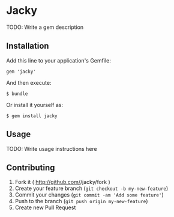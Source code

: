 # Jacky

TODO: Write a gem description

## Installation

Add this line to your application's Gemfile:

    gem 'jacky'

And then execute:

    $ bundle

Or install it yourself as:

    $ gem install jacky

## Usage

TODO: Write usage instructions here

## Contributing

1. Fork it ( http://github.com/<my-github-username>/jacky/fork )
2. Create your feature branch (`git checkout -b my-new-feature`)
3. Commit your changes (`git commit -am 'Add some feature'`)
4. Push to the branch (`git push origin my-new-feature`)
5. Create new Pull Request
